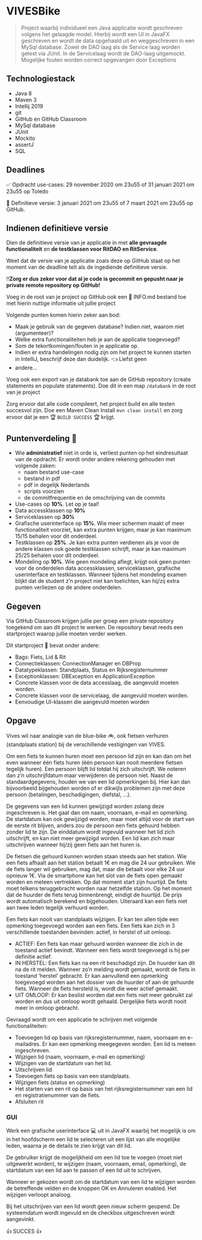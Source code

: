 # VIVESBike
> Project waarbij individueel een Java applicatie wordt geschreven volgens het gelaagde model. Hierbij wordt een UI in JavaFX geschreven en wordt de data opgehaald uit en weggeschreven  in een MySql database. Zowel de DAO laag als de Service laag worden getest via JUnit. In de Servicelaag wordt de DAO-laag uitgemockt. Mogelijke fouten worden correct opgevangen door Exceptions

## Technologiestack
- Java 8
- Maven 3
- Intellij 2019
- git
- GitHub en GitHub Classroom
- MySql database
- JUnit
- Mockito
- assertJ
- SQL

## Deadlines
:white_check_mark: Opdracht use-cases: 29 november 2020 om 23u55 of 31 januari 2021 om 23u55 op Toledo

:black_square_button: Definitieve versie: 3 januari 2021 om 23u55 of 7 maart 2021 om 23u55 op GitHub.

## Indienen definitieve versie

Dien de definitieve versie van je applicatie in met **alle gevraagde functionaliteit** en **de testklassen
voor RitDAO en RitService**.

Weet dat de versie van je applicatie zoals deze op GitHub staat op het moment van de deadline  telt als de ingediende definitieve versie. 

:bangbang:**Zorg er dus zeker voor dat al je code is
gecommit en gepusht naar je private remote repository op GitHub!**

Voeg in de root van je project op GitHub ook een :page_facing_up: INFO.md bestand toe met hierin nuttige informatie uit jullie project

Volgende punten komen hierin zeker aan bod:
- Maak je gebruik van de gegeven database? Indien niet, waarom niet (argumenteer)?
- Welke extra functionaliteiten heb je aan de applicatie toegevoegd?
- Som de tekortkomingen/fouten in je applicatie op.
- Indien er extra handelingen nodig zijn om het project te kunnen starten in IntelliJ, beschrijf
deze dan duidelijk. :point_left: Liefst geen
- andere...

Voeg ook een export van je databank toe aan de GitHub repository (create statements en populate
statements). Doe dit in een map `/databank` in de root van je project

Zorg ervoor dat alle code compileert, het project build en alle testen succesvol zijn. Doe een Maven Clean Install `mvn clean install` en zorg ervoor dat je een :trophy: `BUILD SUCCESS` :trophy: krijgt.

## Puntenverdeling :100:
- Wie **administratief** niet in orde is, verliest punten op het eindresultaat van de opdracht. Er wordt onder andere rekening gehouden met volgende zaken:
  - naam bestand use-case
  - bestand in pdf
  - pdf in degelijk Nederlands
  - scripts voorzien
  - de commitfrequentie en de omschrijving van de commits
- Use-cases op **10%**. Let op je taal!
- Data accessklassen op **10%**
- Serviceklassen op **30%**
- Grafische userinterface op **15%**. Wie meer schermen maakt of meer functionaliteit voorziet,
kan extra punten krijgen, maar je kan maximum 15/15 behalen voor dit onderdeel.
- Testklassen op **25%**. Je kan extra punten verdienen als je voor de andere klassen ook goede
testklassen schrijft, maar je kan maximum 25/25 behalen voor dit onderdeel.
- Mondeling op **10%**. Wie geen mondeling aflegt, krijgt ook geen punten voor de onderdelen data accessklassen, serviceklassen, grafische userinterface en testklassen. Wanneer tijdens het mondeling examen blijkt dat de student z’n project niet kan toelichten, kan hij/zij extra punten verliezen op de andere onderdelen.


## Gegeven
Via GitHub Classroom krijgen jullie per groep een private repository toegekend om aan dit project te werken. De repository bevat reeds een startproject waarop jullie moeten verder werken.

Dit startproject :rocket: bevat onder andere:
- Bags: Fiets, Lid & Rit
- Connectieklassen: ConnectionManager en DBProp
- Datatypeklassen: Standplaats, Status en Rijksregisternummer
- Exceptionklassen: DBException en ApplicationException
- Concrete klassen voor de data accesslaag, die aangevuld moeten worden.
- Concrete klassen voor de servicelaag, die aangevuld moeten worden.
- Eenvoudige UI-klassen die aangevuld moeten worden


## Opgave
Vives wil naar analogie van de blue-bike :bike:, ook fietsen verhuren (standplaats station) bij de verschillende vestigingen van VIVES.

Om een fiets te kunnen huren moet een persoon lid zijn en kan dan om het even wanneer één fiets
huren (één persoon kan nooit meerdere fietsen tegelijk huren). Een persoon blijft lid totdat hij zich
uitschrijft. We noteren dan z’n uitschrijfdatum maar verwijderen de persoon niet. Naast de
standaardgegevens, houden we van een lid opmerkingen bij. Hier kan dan bijvoorbeeld bijgehouden
worden of er dikwijls problemen zijn met deze persoon (betalingen, beschadigingen, diefstal, …). 

De gegevens van een lid kunnen gewijzigd worden zolang deze ingeschreven is. Het gaat dan om
naam, voornaam, e-mail en opmerking. De startdatum kan ook gewijzigd worden, maar moet altijd
voor de start van de eerste rit blijven, anders zou de persoon een fiets gehuurd hebben zonder lid te
zijn. De einddatum wordt ingevuld wanneer het lid zich uitschrijft, en kan niet meer gewijzigd
worden. Een lid kan zich maar uitschrijven wanneer hij/zij geen fiets aan het huren is.

De fietsen die gehuurd kunnen worden staan steeds aan het station. Wie een fiets afhaalt aan het
station betaalt 1€ en mag die 24 uur gebruiken. Wie de fiets langer wil gebruiken, mag dat, maar die
betaalt voor elke 24 uur opnieuw 1€. Via de smartphone kan het slot van de fiets open gemaakt
worden en meteen vertrekken. Op dat moment start zijn huurtijd. De fiets moet telkens
teruggebracht worden naar hetzelfde station. Op het moment dat de huurder de fiets terug
binnenbrengt, eindigt de huurtijd. De prijs wordt automatisch berekend en bijgehouden. Uiteraard
kan een fiets niet aan twee leden tegelijk verhuurd worden.

Een fiets kan nooit van standplaats wijzigen. Er kan ten allen tijde een opmerking toegevoegd
worden aan een fiets. Een fiets kan zich in 3 verschillende toestanden bevinden: actief, in herstel of
uit omloop. 

* ACTIEF: Een fiets kan maar gehuurd worden wanneer die zich in de toestand actief bevindt.
          Wanneer een fiets wordt toegevoegd is hij per definitie actief.
* IN HERSTEL: Een fiets kan na een rit beschadigd zijn. De huurder kan dit na de rit melden.
              Wanneer zo’n melding wordt gemaakt, wordt de fiets in toestand ‘herstel’ gebracht. Er kan aanvullend een opmerking toegevoegd worden aan het dossier van de huurder of aan de 
              gehuurde fiets. Wanneer de fiets hersteld is, wordt die weer actief gemaakt.
* UIT OMLOOP: Er kan beslist worden dat een fiets niet meer gebruikt zal worden en dus uit
              omloop wordt gehaald. Dergelijke fiets wordt nooit meer in omloop gebracht.
              
Gevraagd wordt om een applicatie te schrijven met volgende functionaliteiten:
* Toevoegen lid op basis van rijksregisternummer, naam, voornaam en e-mailadres. Er kan een opmerking meegegeven worden. Een lid is meteen ingeschreven.
* Wijzigen lid (naam, voornaam, e-mail en opmerking)
* Wijzigen van de startdatum van het lid.
* Uitschrijven lid
* Toevoegen fiets op basis van een standplaats.
* Wijzigen fiets (status en opmerking)
* Het starten van een rit op basis van het rijksregisternummer van een lid en registratienummer van de fiets.
* Afsluiten rit

### GUI
Werk een grafische userinterface :computer: uit in JavaFX waarbij het mogelijk is om in het hoofdscherm een lid
te selecteren uit een lijst van alle mogelijke leden, waarna je de details te zien krijgt van dit lid.

De gebruiker krijgt de mogelijkheid om een lid toe te voegen (moet niet uitgewerkt worden), te
wijzigen (naam, voornaam, email, opmerking), de startdatum van een lid aan te passen of een lid uit
te schrijven. 

Wanneer er gekozen wordt om de startdatum van een lid te wijzigen worden de betreffende velden
en de knoppen OK en Annuleren enabled. Het wijzigen verloopt analoog.

Bij het uitschrijven van een lid wordt geen nieuw scherm geopend. De systeemdatum wordt ingevuld
en de checkbox uitgeschreven wordt aangevinkt.

:+1: SUCCES :+1:
